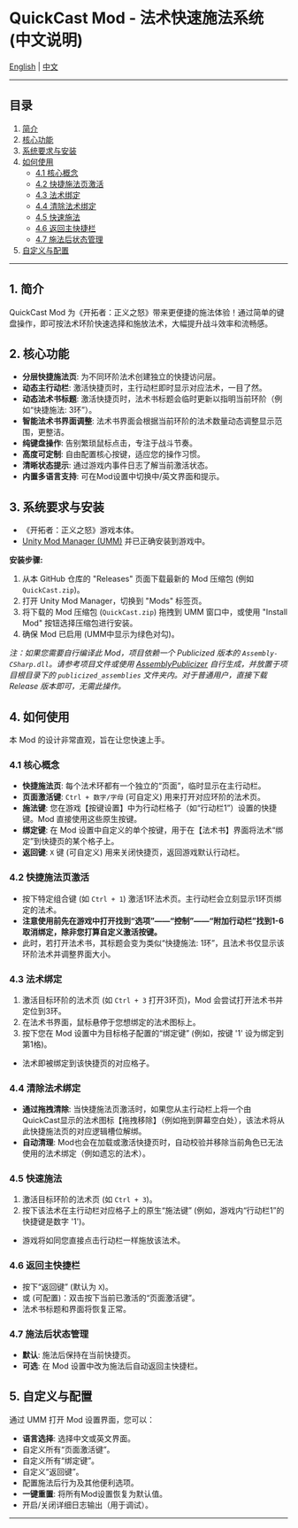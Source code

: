 # QuickCast Mod - 法术快速施法系统 (中文说明)

[English](./README.en.md) | [中文](./README.zh.md)

---

## 目录
1. [简介](#1-简介)
2. [核心功能](#2-核心功能)
3. [系统要求与安装](#3-系统要求与安装)
4. [如何使用](#4-如何使用)
    - [4.1 核心概念](#41-核心概念)
    - [4.2 快捷施法页激活](#42-快捷施法页激活)
    - [4.3 法术绑定](#43-法术绑定)
    - [4.4 清除法术绑定](#44-清除法术绑定)
    - [4.5 快速施法](#45-快速施法)
    - [4.6 返回主快捷栏](#46-返回主快捷栏)
    - [4.7 施法后状态管理](#47-施法后状态管理)
5. [自定义与配置](#5-自定义与配置)

---

## 1. 简介
QuickCast Mod 为《开拓者：正义之怒》带来更便捷的施法体验！通过简单的键盘操作，即可按法术环阶快速选择和施放法术，大幅提升战斗效率和流畅感。

## 2. 核心功能
*   **分层快捷施法页**: 为不同环阶法术创建独立的快捷访问层。
*   **动态主行动栏**: 激活快捷页时，主行动栏即时显示对应法术，一目了然。
*   **动态法术书标题**: 激活快捷页时，法术书标题会临时更新以指明当前环阶（例如“快捷施法: 3环”）。
*   **智能法术书界面调整**: 法术书界面会根据当前环阶的法术数量动态调整显示范围，更整洁。
*   **纯键盘操作**: 告别繁琐鼠标点击，专注于战斗节奏。
*   **高度可定制**: 自由配置核心按键，适应您的操作习惯。
*   **清晰状态提示**: 通过游戏内事件日志了解当前激活状态。
*   **内置多语言支持**: 可在Mod设置中切换中/英文界面和提示。

## 3. 系统要求与安装
*   《开拓者：正义之怒》游戏本体。
*   [Unity Mod Manager (UMM)](https://www.nexusmods.com/site/mods/21) 并已正确安装到游戏中。

**安装步骤:**
1.  从本 GitHub 仓库的 "Releases" 页面下载最新的 Mod 压缩包 (例如 `QuickCast.zip`)。
2.  打开 Unity Mod Manager，切换到 "Mods" 标签页。
3.  将下载的 Mod 压缩包 (`QuickCast.zip`) 拖拽到 UMM 窗口中，或使用 "Install Mod" 按钮选择压缩包进行安装。
4.  确保 Mod 已启用 (UMM中显示为绿色对勾)。

*注：如果您需要自行编译此 Mod，项目依赖一个 Publicized 版本的 `Assembly-CSharp.dll`。请参考项目文件或使用 [AssemblyPublicizer](https://github.com/CabbageCrow/AssemblyPublicizer) 自行生成，并放置于项目根目录下的 `publicized_assemblies` 文件夹内。对于普通用户，直接下载 Release 版本即可，无需此操作。*

## 4. 如何使用
本 Mod 的设计非常直观，旨在让您快速上手。

### 4.1 核心概念
*   **快捷施法页**: 每个法术环都有一个独立的“页面”，临时显示在主行动栏。
*   **页面激活键**: `Ctrl + 数字/字母` (可自定义) 用来打开对应环阶的法术页。
*   **施法键**: 您在游戏【按键设置】中为行动栏格子（如“行动栏1”）设置的快捷键。Mod 直接使用这些原生按键。
*   **绑定键**: 在 Mod 设置中自定义的单个按键，用于在【法术书】界面将法术“绑定”到快捷页的某个格子上。
*   **返回键**: `X` 键 (可自定义) 用来关闭快捷页，返回游戏默认行动栏。

### 4.2 快捷施法页激活
*   按下特定组合键 (如 `Ctrl + 1`) 激活1环法术页。主行动栏会立刻显示1环页绑定的法术。
*   **注意使用前先在游戏中打开找到“选项”——“控制”——“附加行动栏”找到1-6取消绑定，除非您打算自定义激活按键。**
*   此时，若打开法术书，其标题会变为类似“快捷施法: 1环”，且法术书仅显示该环阶法术并调整界面大小。

### 4.3 法术绑定
1.  激活目标环阶的法术页 (如 `Ctrl + 3` 打开3环页)，Mod 会尝试打开法术书并定位到3环。
2.  在法术书界面，鼠标悬停于您想绑定的法术图标上。
3.  按下您在 Mod 设置中为目标格子配置的“绑定键” (例如，按键 '1' 设为绑定到第1格)。
*   法术即被绑定到该快捷页的对应格子。

### 4.4 清除法术绑定
*   **通过拖拽清除**: 当快捷施法页激活时，如果您从主行动栏上将一个由QuickCast显示的法术图标【拖拽移除】（例如拖到屏幕空白处），该法术将从此快捷施法页的对应逻辑槽位解绑。
*   **自动清理**: Mod也会在加载或激活快捷页时，自动校验并移除当前角色已无法使用的法术绑定（例如遗忘的法术）。

### 4.5 快速施法
1.  激活目标环阶的法术页 (如 `Ctrl + 3`)。
2.  按下该法术在主行动栏对应格子上的原生“施法键” (例如，游戏内“行动栏1”的快捷键是数字 '1')。
*   游戏将如同您直接点击行动栏一样施放该法术。

### 4.6 返回主快捷栏
*   按下“返回键” (默认为 `X`)。
*   或 (可配置)：双击按下当前已激活的“页面激活键”。
*   法术书标题和界面将恢复正常。

### 4.7 施法后状态管理
*   **默认**: 施法后保持在当前快捷页。
*   **可选**: 在 Mod 设置中改为施法后自动返回主快捷栏。

## 5. 自定义与配置
通过 UMM 打开 Mod 设置界面，您可以：
*   **语言选择**: 选择中文或英文界面。
*   自定义所有“页面激活键”。
*   自定义所有“绑定键”。
*   自定义“返回键”。
*   配置施法后行为及其他便利选项。
*   **一键重置**: 将所有Mod设置恢复为默认值。
*   开启/关闭详细日志输出（用于调试）。

--- 
